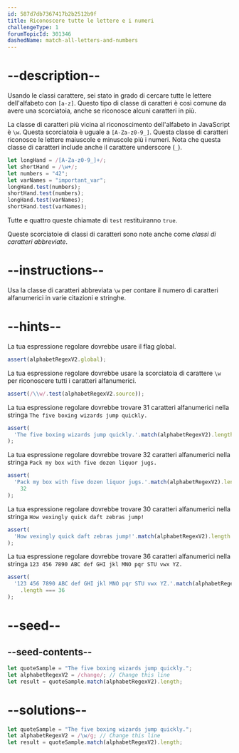 ```yaml
---
id: 587d7db7367417b2b2512b9f
title: Riconoscere tutte le lettere e i numeri
challengeType: 1
forumTopicId: 301346
dashedName: match-all-letters-and-numbers
---
```


# --description--

Usando le classi carattere, sei stato in grado di cercare tutte le lettere dell'alfabeto con `[a-z]`. Questo tipo di classe di caratteri è così comune da avere una scorciatoia, anche se riconosce alcuni caratteri in più.

La classe di caratteri più vicina al riconoscimento dell'alfabeto in JavaScript è `\w`. Questa scorciatoia è uguale a `[A-Za-z0-9_]`. Questa classe di caratteri riconosce le lettere maiuscole e minuscole più i numeri. Nota che questa classe di caratteri include anche il carattere underscore (`_`).

```js
let longHand = /[A-Za-z0-9_]+/;
let shortHand = /\w+/;
let numbers = "42";
let varNames = "important_var";
longHand.test(numbers);
shortHand.test(numbers);
longHand.test(varNames);
shortHand.test(varNames);
```

Tutte e quattro queste chiamate di `test` restituiranno `true`.

Queste scorciatoie di classi di caratteri sono note anche come <dfn>classi di caratteri abbreviate</dfn>.

# --instructions--

Usa la classe di caratteri abbreviata `\w` per contare il numero di caratteri alfanumerici in varie citazioni e stringhe.

# --hints--

La tua espressione regolare dovrebbe usare il flag global.

```js
assert(alphabetRegexV2.global);
```

La tua espressione regolare dovrebbe usare la scorciatoia di carattere `\w` per riconoscere tutti i caratteri alfanumerici.

```js
assert(/\\w/.test(alphabetRegexV2.source));
```

La tua espressione regolare dovrebbe trovare 31 caratteri alfanumerici nella stringa `The five boxing wizards jump quickly.`

```js
assert(
  'The five boxing wizards jump quickly.'.match(alphabetRegexV2).length === 31
);
```

La tua espressione regolare dovrebbe trovare 32 caratteri alfanumerici nella stringa `Pack my box with five dozen liquor jugs.`

```js
assert(
  'Pack my box with five dozen liquor jugs.'.match(alphabetRegexV2).length ===
    32
);
```

La tua espressione regolare dovrebbe trovare 30 caratteri alfanumerici nella stringa `How vexingly quick daft zebras jump!`

```js
assert(
  'How vexingly quick daft zebras jump!'.match(alphabetRegexV2).length === 30
);
```

La tua espressione regolare dovrebbe trovare 36 caratteri alfanumerici nella stringa `123 456 7890 ABC def GHI jkl MNO pqr STU vwx YZ.`

```js
assert(
  '123 456 7890 ABC def GHI jkl MNO pqr STU vwx YZ.'.match(alphabetRegexV2)
    .length === 36
);
```

# --seed--

## --seed-contents--

```js
let quoteSample = "The five boxing wizards jump quickly.";
let alphabetRegexV2 = /change/; // Change this line
let result = quoteSample.match(alphabetRegexV2).length;
```

# --solutions--

```js
let quoteSample = "The five boxing wizards jump quickly.";
let alphabetRegexV2 = /\w/g; // Change this line
let result = quoteSample.match(alphabetRegexV2).length;
```
